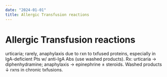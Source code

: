 ```yaml
---
date: "2024-01-01"
title: Allergic Transfusion reactions
---
```


# Allergic Transfusion reactions

urticaria; rarely, anaphylaxis due to rxn to txfused proteins, especially in IgA-deficient Pts w/ anti-IgA Abs (use washed products). Rx: urticaria → diphenhydramine; anaphylaxis → epinephrine ± steroids. Washed products ↓ rxns in chronic txfusions.
